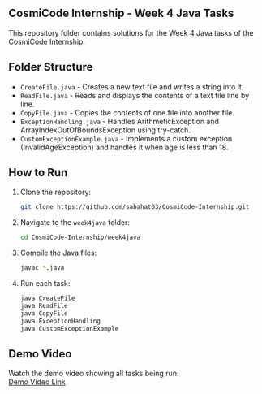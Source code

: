 ## CosmiCode Internship - Week 4 Java Tasks

This repository folder contains solutions for the Week 4 Java tasks of the CosmiCode Internship.

## Folder Structure

- `CreateFile.java` - Creates a new text file and writes a string into it.
- `ReadFile.java` - Reads and displays the contents of a text file line by line.
- `CopyFile.java` - Copies the contents of one file into another file.
- `ExceptionHandling.java` - Handles ArithmeticException and ArrayIndexOutOfBoundsException using try-catch.
- `CustomExceptionExample.java` - Implements a custom exception (InvalidAgeException) and handles it when age is less than 18.

## How to Run

1. Clone the repository:
    ```sh
    git clone https://github.com/sabahat03/CosmiCode-Internship.git
    ```
2. Navigate to the `week4java` folder:
    ```sh
    cd CosmiCode-Internship/week4java
    ```
3. Compile the Java files:
    ```sh
    javac *.java
    ```
4. Run each task:
    ```sh
    java CreateFile
    java ReadFile
    java CopyFile
    java ExceptionHandling
    java CustomExceptionExample
    ```

## Demo Video

Watch the demo video showing all tasks being run:  
[Demo Video Link](<https://drive.google.com/file/d/1YscTCAkliyRrricZnYt5BiiaGw4VeOzk/view?usp=drive_link>)
